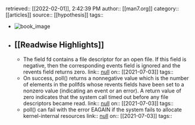 retrieved:: [[2022-02-01]], 2:42:39 PM
              author:: [[man7.org]]
              category:: [[articles]]
              source:: [[hypothesis]]
              tags::

- ![book_image](https://readwise-assets.s3.amazonaws.com/static/images/article0.00998d930354.png)
- ## [[Readwise Highlights]]
	- The field fd contains a file descriptor for an open file.  If
	       this field is negative, then the corresponding events field is
	       ignored and the revents field returns zero.
	                link:: [null](null)
	                on:: [[2021-07-03]]
	                tags::
	- On success, poll() returns a nonnegative value which is the
	       number of elements in the pollfds whose revents fields have been
	       set to a nonzero value (indicating an event or an error).  A
	       return value of zero indicates that the system call timed out
	       before any file descriptors became read.
	                link:: [null](null)
	                on:: [[2021-07-03]]
	                tags::
	- poll() can fail with the error EAGAIN
	       if the system fails to allocate kernel-internal resources
	                link:: [null](null)
	                on:: [[2021-07-03]]
	                tags::